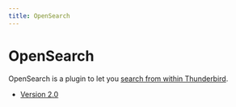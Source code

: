 ```yaml
---
title: OpenSearch
---
```


OpenSearch
==========

OpenSearch is a plugin to let you [search from within Thunderbird](
mozillalabs.com/messaging/search-in-thunderbird/).

* [Version 2.0](http://mozilla.github.com/opensearch/opensearch.xpi)
